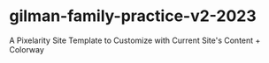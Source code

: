 # gilman-family-practice-v2-2023
 A Pixelarity Site Template to Customize with Current Site's Content + Colorway
